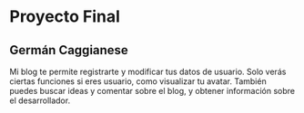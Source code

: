 # Proyecto Final
## Germán Caggianese

Mi blog te permite registrarte y modificar tus datos de usuario. Solo verás ciertas funciones si eres usuario, como visualizar tu avatar. También puedes buscar ideas y comentar sobre el blog, y obtener información sobre el desarrollador.